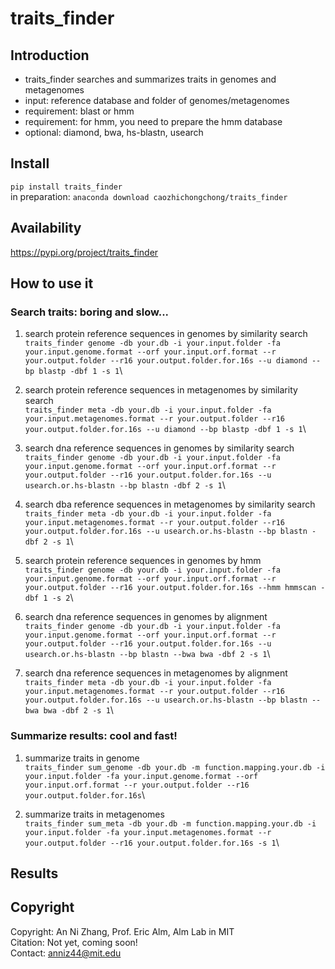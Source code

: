 # traits_finder
## Introduction
* traits_finder searches and summarizes traits in genomes and metagenomes
* input: reference database and folder of genomes/metagenomes
* requirement: blast or hmm
* requirement: for hmm, you need to prepare the hmm database
* optional: diamond, bwa, hs-blastn, usearch

## Install
`pip install traits_finder`\
in preparation: `anaconda download caozhichongchong/traits_finder`

## Availability

https://pypi.org/project/traits_finder

## How to use it
### Search traits: boring and slow...
1. search protein reference sequences in genomes by similarity search\
`traits_finder genome -db your.db -i your.input.folder -fa your.input.genome.format --orf your.input.orf.format --r your.output.folder --r16 your.output.folder.for.16s --u diamond --bp blastp -dbf 1 -s 1`\

2. search protein reference sequences in metagenomes by similarity search\
`traits_finder meta -db your.db -i your.input.folder -fa your.input.metagenomes.format --r your.output.folder --r16 your.output.folder.for.16s --u diamond --bp blastp -dbf 1 -s 1`\

3. search dna reference sequences in genomes by similarity search\
`traits_finder genome -db your.db -i your.input.folder -fa your.input.genome.format --orf your.input.orf.format --r your.output.folder --r16 your.output.folder.for.16s --u usearch.or.hs-blastn --bp blastn -dbf 2 -s 1`\

4. search dba reference sequences in metagenomes by similarity search\
`traits_finder meta -db your.db -i your.input.folder -fa your.input.metagenomes.format --r your.output.folder --r16 your.output.folder.for.16s --u usearch.or.hs-blastn --bp blastn -dbf 2 -s 1`\

5. search protein reference sequences in genomes by hmm\
`traits_finder genome -db your.db -i your.input.folder -fa your.input.genome.format --orf your.input.orf.format --r your.output.folder --r16 your.output.folder.for.16s --hmm hmmscan -dbf 1 -s 2`\

6. search dna reference sequences in genomes by alignment\
`traits_finder genome -db your.db -i your.input.folder -fa your.input.genome.format --orf your.input.orf.format --r your.output.folder --r16 your.output.folder.for.16s --u usearch.or.hs-blastn --bp blastn --bwa bwa -dbf 2 -s 1`\

7. search dna reference sequences in metagenomes by alignment\
`traits_finder meta -db your.db -i your.input.folder -fa your.input.metagenomes.format --r your.output.folder --r16 your.output.folder.for.16s --u usearch.or.hs-blastn --bp blastn --bwa bwa -dbf 2 -s 1`\

### Summarize results: cool and fast!
1. summarize traits in genome\
`traits_finder sum_genome -db your.db -m function.mapping.your.db -i your.input.folder -fa your.input.genome.format --orf your.input.orf.format --r your.output.folder --r16 your.output.folder.for.16s`\

2. summarize traits in metagenomes\
`traits_finder sum_meta -db your.db -m function.mapping.your.db -i your.input.folder -fa your.input.metagenomes.format --r your.output.folder --r16 your.output.folder.for.16s -s 1`\

## Results

## Copyright
Copyright: An Ni Zhang, Prof. Eric Alm, Alm Lab in MIT\
Citation: Not yet, coming soon!\
Contact: anniz44@mit.edu
